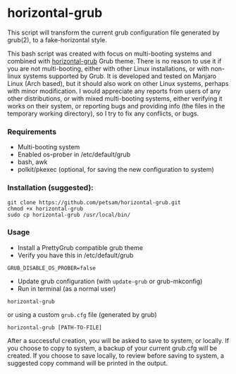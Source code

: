 # horizontal-grub
This script will transform the current grub configuration file generated by grub(2), to a fake-horizontal style.

This bash script was created with focus on multi-booting systems and combined with [horizontal-grub](https://github.com/petsam/prettygrub) Grub theme.
There is no reason to use it if you are not multi-booting, either with other Linux installations, or with non-linux systems supported by Grub.
It is developed and tested on Manjaro Linux (Arch based), but it should also work on other Linux systems, perhaps with minor modification. I would appreciate any reports from users of any other distributions, or with mixed multi-booting systems, either verifying it works on their system, or reporting bugs and providing info (the files in the temporary working directory), so I try to fix any conflicts, or bugs.

### Requirements
* Multi-booting system
* Enabled os-prober in /etc/default/grub
* bash, awk
* polkit/pkexec (optional, for saving the new configuration to system)


### Installation (suggested):
```
git clone https://github.com/petsam/horizontal-grub.git
chmod +x horizontal-grub
sudo cp horizontal-grub /usr/local/bin/
```

### Usage
* Install a PrettyGrub compatible grub theme
* Verify you have this in /etc/default/grub
```
GRUB_DISABLE_OS_PROBER=false
```
* Update grub configuration (with `update-grub` or grub-mkconfig)
* Run in terminal (as a normal user)
```
horizontal-grub
```
or using a custom `grub.cfg` file (generated by grub)
```
horizontal-grub [PATH-TO-FILE]
```
After a successful creation, you will be asked to save to system, or locally.
If you choose to copy to system, a backup of your current grub.cfg will be created.
If you choose to save locally, to review before saving to system, a suggested copy command will be printed in the output.